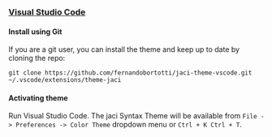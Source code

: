 ### [Visual Studio Code](https://code.visualstudio.com/)

#### Install using Git

If you are a git user, you can install the theme and keep up to date by cloning the repo:

    git clone https://github.com/fernandobortotti/jaci-theme-vscode.git ~/.vscode/extensions/theme-jaci

#### Activating theme

Run Visual Studio Code. The jaci Syntax Theme will be available from `File -> Preferences -> Color Theme` dropdown menu or `Ctrl + K Ctrl + T`.
